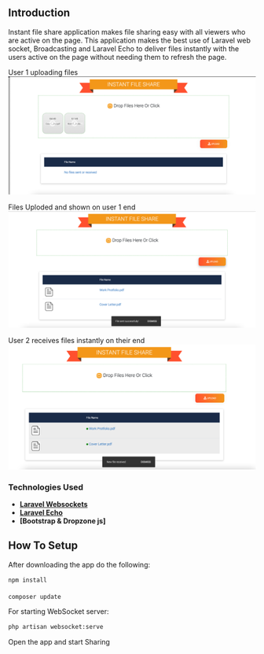 ## Introduction

Instant file share application makes file sharing easy with all viewers who are active on the page. This application makes the best use of Laravel web socket, Broadcasting and Laravel Echo to deliver files instantly with the users active on the page without needing them to refresh the page.

User 1 uploading files
![File Share Screenshot 1](https://github.com/shub300/instant-file-share/blob/master/public/assets/images/ss1.png?raw=true)

Files Uploded and shown on user 1 end
![File Share Screenshot 2](https://github.com/shub300/instant-file-share/blob/master/public/assets/images/ss2.png?raw=true)

User 2 receives files instantly on their end
![File Share Screenshot 3](https://github.com/shub300/instant-file-share/blob/master/public/assets/images/ss3.png?raw=true)

### Technologies Used

- **[Laravel Websockets](https://beyondco.de/docs/laravel-websockets/getting-started/introduction)**
- **[Laravel Echo](https://laravel.com/docs/8.x/broadcasting)**
- **[Bootstrap & Dropzone js]**

## How To Setup

After downloading the app do the following:

```bash
npm install

composer update
```
For starting WebSocket server:

```bash
php artisan websocket:serve
```
Open the app and start Sharing

